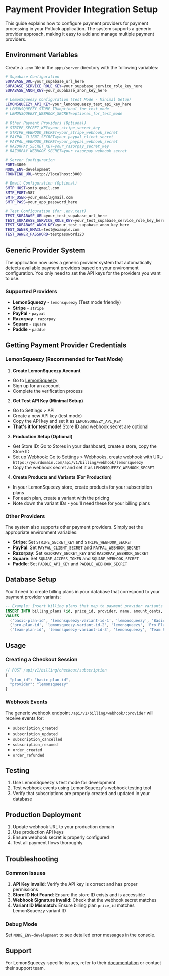 # Payment Provider Integration Setup

This guide explains how to configure payment providers for payment processing in your Potluck application. The system supports a generic provider approach, making it easy to add and manage multiple payment providers.

## Environment Variables

Create a `.env` file in the `apps/server` directory with the following variables:

```bash
# Supabase Configuration
SUPABASE_URL=your_supabase_url_here
SUPABASE_SERVICE_ROLE_KEY=your_supabase_service_role_key_here
SUPABASE_ANON_KEY=your_supabase_anon_key_here

# LemonSqueezy Configuration (Test Mode - Minimal Setup)
LEMONSQUEEZY_API_KEY=your_lemonsqueezy_test_api_key_here
# LEMONSQUEEZY_STORE_ID=optional_for_test_mode
# LEMONSQUEEZY_WEBHOOK_SECRET=optional_for_test_mode

# Other Payment Providers (Optional)
# STRIPE_SECRET_KEY=your_stripe_secret_key
# STRIPE_WEBHOOK_SECRET=your_stripe_webhook_secret
# PAYPAL_CLIENT_SECRET=your_paypal_client_secret
# PAYPAL_WEBHOOK_SECRET=your_paypal_webhook_secret
# RAZORPAY_SECRET_KEY=your_razorpay_secret_key
# RAZORPAY_WEBHOOK_SECRET=your_razorpay_webhook_secret

# Server Configuration
PORT=3000
NODE_ENV=development
FRONTEND_URL=http://localhost:3000

# Email Configuration (Optional)
SMTP_HOST=smtp.gmail.com
SMTP_PORT=587
SMTP_USER=your_email@gmail.com
SMTP_PASS=your_app_password_here

# Test Configuration (for .env.test)
TEST_SUPABASE_URL=your_test_supabase_url_here
TEST_SUPABASE_SERVICE_ROLE_KEY=your_test_supabase_service_role_key_here
TEST_SUPABASE_ANON_KEY=your_test_supabase_anon_key_here
TEST_OWNER_EMAIL=test@example.com
TEST_OWNER_PASSWORD=testpassword123
```

## Generic Provider System

The application now uses a generic provider system that automatically detects available payment providers based on your environment configuration. You only need to set the API keys for the providers you want to use.

### Supported Providers

- **LemonSqueezy** - `lemonsqueezy` (Test mode friendly)
- **Stripe** - `stripe`
- **PayPal** - `paypal`
- **Razorpay** - `razorpay`
- **Square** - `square`
- **Paddle** - `paddle`

## Getting Payment Provider Credentials

### LemonSqueezy (Recommended for Test Mode)

1. **Create LemonSqueezy Account**
- Go to [LemonSqueezy](https://lemonsqueezy.com)
- Sign up for an account
- Complete the verification process

2. **Get Test API Key (Minimal Setup)**
- Go to Settings > API
- Create a new API key (test mode)
- Copy the API key and set it as `LEMONSQUEEZY_API_KEY`
- **That's it for test mode!** Store ID and webhook secret are optional

3. **Production Setup (Optional)**
- Get Store ID: Go to Stores in your dashboard, create a store, copy the Store ID
- Set up Webhook: Go to Settings > Webhooks, create webhook with URL: `https://yourdomain.com/api/v1/billing/webhook/lemonsqueezy`
- Copy the webhook secret and set it as `LEMONSQUEEZY_WEBHOOK_SECRET`

4. **Create Products and Variants (For Production)**
- In your LemonSqueezy store, create products for your subscription plans
- For each plan, create a variant with the pricing
- Note down the variant IDs - you'll need these for your billing plans

### Other Providers

The system also supports other payment providers. Simply set the appropriate environment variables:

- **Stripe**: Set `STRIPE_SECRET_KEY` and `STRIPE_WEBHOOK_SECRET`
- **PayPal**: Set `PAYPAL_CLIENT_SECRET` and `PAYPAL_WEBHOOK_SECRET`
- **Razorpay**: Set `RAZORPAY_SECRET_KEY` and `RAZORPAY_WEBHOOK_SECRET`
- **Square**: Set `SQUARE_ACCESS_TOKEN` and `SQUARE_WEBHOOK_SECRET`
- **Paddle**: Set `PADDLE_API_KEY` and `PADDLE_WEBHOOK_SECRET`

## Database Setup

You'll need to create billing plans in your database that correspond to your payment provider variants:

```sql
-- Example: Insert billing plans that map to payment provider variants
INSERT INTO billing_plans (id, price_id, provider, name, amount_cents, currency, interval, is_active)
VALUES 
  ('basic-plan-id', 'lemonsqueezy-variant-id-1', 'lemonsqueezy', 'Basic Plan', 999, 'usd', 'month', true),
  ('pro-plan-id', 'lemonsqueezy-variant-id-2', 'lemonsqueezy', 'Pro Plan', 1999, 'usd', 'month', true),
  ('team-plan-id', 'lemonsqueezy-variant-id-3', 'lemonsqueezy', 'Team Plan', 4999, 'usd', 'month', true);
```

## Usage

### Creating a Checkout Session

```javascript
// POST /api/v1/billing/checkout/subscription
{
  "plan_id": "basic-plan-id",
  "provider": "lemonsqueezy"
}
```

### Webhook Events

The generic webhook endpoint `/api/v1/billing/webhook/:provider` will receive events for:
- `subscription_created`
- `subscription_updated` 
- `subscription_cancelled`
- `subscription_resumed`
- `order_created`
- `order_refunded`

## Testing

1. Use LemonSqueezy's test mode for development
2. Test webhook events using LemonSqueezy's webhook testing tool
3. Verify that subscriptions are properly created and updated in your database

## Production Deployment

1. Update webhook URL to your production domain
2. Use production API keys
3. Ensure webhook secret is properly configured
4. Test all payment flows thoroughly

## Troubleshooting

### Common Issues

1. **API Key Invalid**: Verify the API key is correct and has proper permissions
2. **Store ID Not Found**: Ensure the store ID exists and is accessible
3. **Webhook Signature Invalid**: Check that the webhook secret matches
4. **Variant ID Mismatch**: Ensure billing plan `price_id` matches LemonSqueezy variant ID

### Debug Mode

Set `NODE_ENV=development` to see detailed error messages in the console.

## Support

For LemonSqueezy-specific issues, refer to their [documentation](https://docs.lemonsqueezy.com) or contact their support team.
